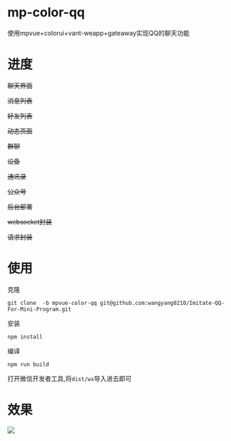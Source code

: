 # mp-color-qq
使用mpvue+colorui+vant-weapp+gateaway实现QQ的聊天功能

# 进度

~~聊天界面~~

~~消息列表~~

~~好友列表~~

~~动态页面~~

~~群聊~~

~~设备~~

~~通讯录~~

~~公众号~~

~~后台部署~~

~~websocket封装~~

~~请求封装~~



# 使用

克隆

```
git clone  -b mpvue-color-qq git@github.com:wangyang0210/Imitate-QQ-For-Mini-Program.git
```



安装

```
npm install
```



编译

```
npm run build
```



打开微信开发者工具,将`dist/wx`导入进去即可



# 效果

![](http://cache.wangyangyang.vip/QQ123.gif)

